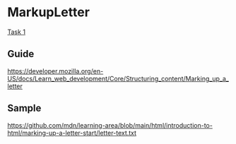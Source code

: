 # MarkupLetter
[Task 1](https://discord.com/channels/771670169691881483/1156358773108121631/1156361598458409010)

## Guide
https://developer.mozilla.org/en-US/docs/Learn_web_development/Core/Structuring_content/Marking_up_a_letter
## Sample
https://github.com/mdn/learning-area/blob/main/html/introduction-to-html/marking-up-a-letter-start/letter-text.txt
